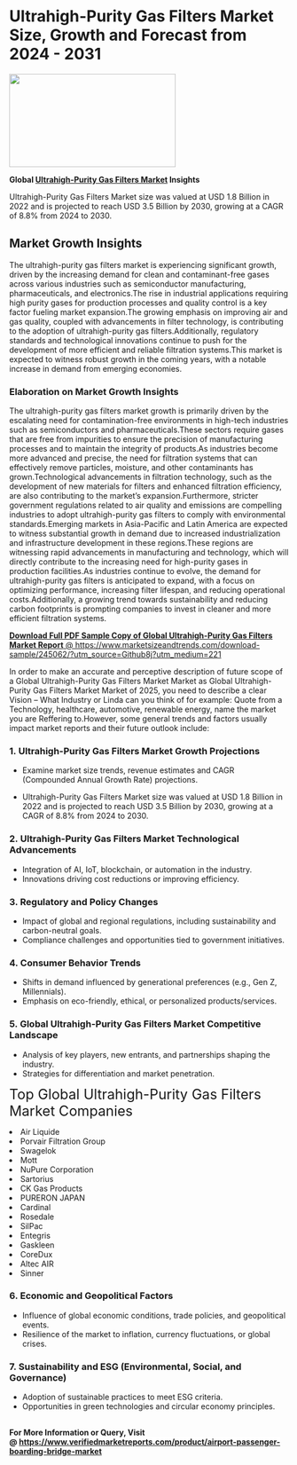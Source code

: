 <H1>Ultrahigh-Purity Gas Filters Market Size, Growth and Forecast from 2024 - 2031</H1><img class="aligncenter size-medium wp-image-584254" src="https://thirdeyenews.in/wp-content/uploads/2024/09/Global-Market-Research-300x168.jpeg" alt="" width="300" height="168" /><p><strong>Global&nbsp;<a href="https://www.marketsizeandtrends.com/download-sample/245062/?utm_source=Github8j?utm_medium=221">Ultrahigh-Purity Gas Filters Market</a> Insights</strong></p><p>Ultrahigh-Purity Gas Filters Market size was valued at USD 1.8 Billion in 2022 and is projected to reach USD 3.5 Billion by 2030, growing at a CAGR of 8.8% from 2024 to 2030.</p><p><h2>Market Growth Insights</h2> The ultrahigh-purity gas filters market is experiencing significant growth, driven by the increasing demand for clean and contaminant-free gases across various industries such as semiconductor manufacturing, pharmaceuticals, and electronics.The rise in industrial applications requiring high purity gases for production processes and quality control is a key factor fueling market expansion.The growing emphasis on improving air and gas quality, coupled with advancements in filter technology, is contributing to the adoption of ultrahigh-purity gas filters.Additionally, regulatory standards and technological innovations continue to push for the development of more efficient and reliable filtration systems.This market is expected to witness robust growth in the coming years, with a notable increase in demand from emerging economies.<p><a href="#"></a></p> <h3>Elaboration on Market Growth Insights</h3> The ultrahigh-purity gas filters market growth is primarily driven by the escalating need for contamination-free environments in high-tech industries such as semiconductors and pharmaceuticals.These sectors require gases that are free from impurities to ensure the precision of manufacturing processes and to maintain the integrity of products.As industries become more advanced and precise, the need for filtration systems that can effectively remove particles, moisture, and other contaminants has grown.Technological advancements in filtration technology, such as the development of new materials for filters and enhanced filtration efficiency, are also contributing to the market’s expansion.Furthermore, stricter government regulations related to air quality and emissions are compelling industries to adopt ultrahigh-purity gas filters to comply with environmental standards.Emerging markets in Asia-Pacific and Latin America are expected to witness substantial growth in demand due to increased industrialization and infrastructure development in these regions.These regions are witnessing rapid advancements in manufacturing and technology, which will directly contribute to the increasing need for high-purity gases in production facilities.As industries continue to evolve, the demand for ultrahigh-purity gas filters is anticipated to expand, with a focus on optimizing performance, increasing filter lifespan, and reducing operational costs.Additionally, a growing trend towards sustainability and reducing carbon footprints is prompting companies to invest in cleaner and more efficient filtration systems.<p><a href="#"></p><p><span class=""><strong>Download Full PDF Sample Copy of Global Ultrahigh-Purity Gas Filters Market Report</strong> @ <a href="https://www.marketsizeandtrends.com/download-sample/245062/?utm_source=Github8j?utm_medium=221" target="_blank">https://www.marketsizeandtrends.com/download-sample/245062/?utm_source=Github8j?utm_medium=221</a></span></p><p>In order to make an accurate and perceptive description of future scope of a Global&nbsp;Ultrahigh-Purity Gas Filters Market Market as Global&nbsp;Ultrahigh-Purity Gas Filters Market Market of 2025, you need to describe a clear Vision &ndash; What Industry or Linda can you think of for example: Quote from a Technology, healthcare, automotive, renewable energy, name the market you are Reffering to.However, some general trends and factors usually impact market reports and their future outlook include:</p><h3>1.&nbsp;<strong>Ultrahigh-Purity Gas Filters Market Growth Projections</strong></h3><ul><li>Examine market size trends, revenue estimates and CAGR (Compounded Annual Growth Rate) projections.</li><li><p>Ultrahigh-Purity Gas Filters Market size was valued at USD 1.8 Billion in 2022 and is projected to reach USD 3.5 Billion by 2030, growing at a CAGR of 8.8% from 2024 to 2030.</p></li></ul><h3>2.&nbsp;<strong>Ultrahigh-Purity Gas Filters Market Technological Advancements</strong></h3><ul><li>Integration of AI, IoT, blockchain, or automation in the industry.</li><li>Innovations driving cost reductions or improving efficiency.</li></ul><h3>3.&nbsp;<strong>Regulatory and Policy Changes</strong></h3><ul><li>Impact of global and regional regulations, including sustainability and carbon-neutral goals.</li><li>Compliance challenges and opportunities tied to government initiatives.</li></ul><h3>4.&nbsp;<strong>Consumer Behavior Trends</strong></h3><ul><li>Shifts in demand influenced by generational preferences (e.g., Gen Z, Millennials).</li><li>Emphasis on eco-friendly, ethical, or personalized products/services.</li></ul><h3>5.&nbsp;<strong>Global Ultrahigh-Purity Gas Filters Market Competitive Landscape</strong></h3><ul><li>Analysis of key players, new entrants, and partnerships shaping the industry.</li><li>Strategies for differentiation and market penetration.</li></ul><p data-pm-slice="1 1 []"><span style="color: inherit; font-family: inherit; font-size: 25px;">Top Global Ultrahigh-Purity Gas Filters Market Companies</span></p><div class="" data-test-id=""><p><li>Air Liquide</li><li> Porvair Filtration Group</li><li> Swagelok</li><li> Mott</li><li> NuPure Corporation</li><li> Sartorius</li><li> CK Gas Products</li><li> PURERON JAPAN</li><li> Cardinal</li><li> Rosedale</li><li> SilPac</li><li> Entegris</li><li> Gaskleen</li><li> CoreDux</li><li> Altec AIR</li><li> Sinner</li></p></div><h3>6.&nbsp;<strong>Economic and Geopolitical Factors</strong></h3><ul><li>Influence of global economic conditions, trade policies, and geopolitical events.</li><li>Resilience of the market to inflation, currency fluctuations, or global crises.</li></ul><h3>7.&nbsp;<strong>Sustainability and ESG (Environmental, Social, and Governance)</strong></h3><ul><li>Adoption of sustainable practices to meet ESG criteria.</li><li>Opportunities in green technologies and circular economy principles.</li></ul><h2><strong style="font-size: 14px;">For More Information or Query, Visit @&nbsp;</strong><a style="background-color: #ffffff; font-size: 14px;" href="https://www.marketsizeandtrends.com/report/ultrahigh-purity-gas-filters-market/" target="_blank">https://www.verifiedmarketreports.com/product/airport-passenger-boarding-bridge-market</a></h2>